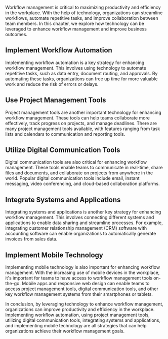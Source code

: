 
Workflow management is critical to maximizing productivity and efficiency in the workplace. With the help of technology, organizations can streamline workflows, automate repetitive tasks, and improve collaboration between team members. In this chapter, we explore how technology can be leveraged to enhance workflow management and improve business outcomes.

Implement Workflow Automation
-----------------------------

Implementing workflow automation is a key strategy for enhancing workflow management. This involves using technology to automate repetitive tasks, such as data entry, document routing, and approvals. By automating these tasks, organizations can free up time for more valuable work and reduce the risk of errors or delays.

Use Project Management Tools
----------------------------

Project management tools are another important technology for enhancing workflow management. These tools can help teams collaborate more effectively, track progress on projects, and manage deadlines. There are many project management tools available, with features ranging from task lists and calendars to communication and reporting tools.

Utilize Digital Communication Tools
-----------------------------------

Digital communication tools are also critical for enhancing workflow management. These tools enable teams to communicate in real-time, share files and documents, and collaborate on projects from anywhere in the world. Popular digital communication tools include email, instant messaging, video conferencing, and cloud-based collaboration platforms.

Integrate Systems and Applications
----------------------------------

Integrating systems and applications is another key strategy for enhancing workflow management. This involves connecting different systems and applications to enable data sharing and streamline processes. For example, integrating customer relationship management (CRM) software with accounting software can enable organizations to automatically generate invoices from sales data.

Implement Mobile Technology
---------------------------

Implementing mobile technology is also important for enhancing workflow management. With the increasing use of mobile devices in the workplace, it's important for teams to have access to workflow management tools on-the-go. Mobile apps and responsive web design can enable teams to access project management tools, digital communication tools, and other key workflow management systems from their smartphones or tablets.

In conclusion, by leveraging technology to enhance workflow management, organizations can improve productivity and efficiency in the workplace. Implementing workflow automation, using project management tools, utilizing digital communication tools, integrating systems and applications, and implementing mobile technology are all strategies that can help organizations achieve their workflow management goals.
